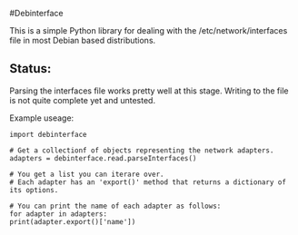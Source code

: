#Debinterface

This is a simple Python library for dealing with the /etc/network/interfaces file in most Debian based distributions.

## Status: 
Parsing the interfaces file works pretty well at this stage.
Writing to the file is not quite complete yet and untested.


Example useage:

    import debinterface
    
    # Get a collectionf of objects representing the network adapters.
    adapters = debinterface.read.parseInterfaces()

    # You get a list you can iterare over.
    # Each adapter has an 'export()' method that returns a dictionary of its options.

    # You can print the name of each adapter as follows:
    for adapter in adapters:
	print(adapter.export()['name'])
